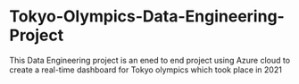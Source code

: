 # Tokyo-Olympics-Data-Engineering-Project
This Data Engineering project is an ened to end project using Azure cloud to create a real-time dashboard for Tokyo olympics which took place in 2021
